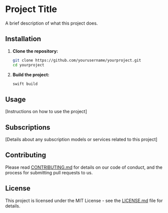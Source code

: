 # Project Title

A brief description of what this project does.

## Installation

1.  **Clone the repository:**
    ```bash
    git clone https://github.com/yourusername/yourproject.git
    cd yourproject
    ```
2.  **Build the project:**
    ```bash
    swift build
    ```

## Usage

[Instructions on how to use the project]

## Subscriptions

[Details about any subscription models or services related to this project]

## Contributing

Please read [CONTRIBUTING.md](CONTRIBUTING.md) for details on our code of conduct, and the process for submitting pull requests to us.

## License

This project is licensed under the MIT License - see the [LICENSE.md](LICENSE.md) file for details.
